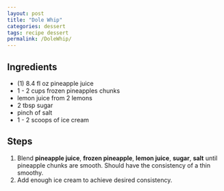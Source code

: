 ```yaml
---
layout: post
title: "Dole Whip"
categories: dessert
tags: recipe dessert
permalink: /DoleWhip/
---
```


## Ingredients

- (1) 8.4 fl oz pineapple juice
- 1 - 2 cups frozen pineapples chunks
- lemon juice from 2 lemons
- 2 tbsp sugar
- pinch of salt
- 1 - 2 scoops of ice cream

## Steps

1. Blend **pineapple juice**, **frozen pineapple**, **lemon juice**, **sugar**,
   **salt** until pineapple chunks are smooth. Should have the consistency of a
   thin smoothy.
2. Add enough ice cream to achieve desired consistency.
